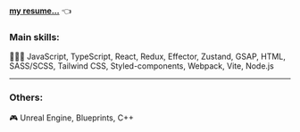 [**my resume...**](https://github.com/ProUnebit/Resume)  👈

### Main skills:
👨🏼‍💻 JavaScript, TypeScript, React, Redux, Effector, Zustand, GSAP, HTML, SASS/SCSS, Tailwind CSS, Styled-components, Webpack, Vite, Node.js

---

### Others:
🎮 Unreal Engine, Blueprints, C++


<!--
**ProUnebit/ProUnebit** is a ✨ _special_ ✨ repository because its `README.md` (this file) appears on your GitHub profile.

Here are some ideas to get you started:

- 🔭 I’m currently working on ...
- 🌱 I’m currently learning ...
- 👯 I’m looking to collaborate on ...
- 🤔 I’m looking for help with ...
- 💬 Ask me about ...
- 📫 How to reach me: ...
- 😄 Pronouns: ...
- ⚡ Fun fact: ...
-->
